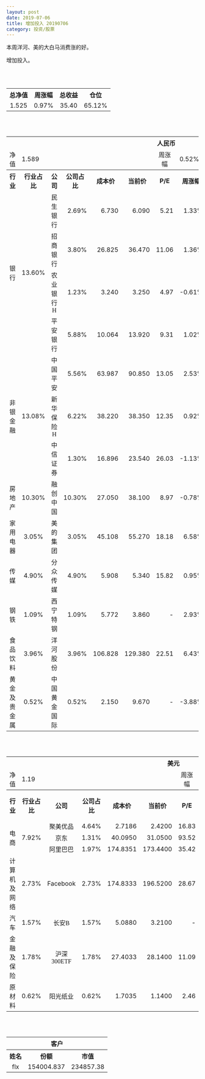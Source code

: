 ```yaml
---
layout: post
date: 2019-07-06
title: 增加投入 20190706
category: 投资/股票
---
```


本周洋河、美的大白马消费涨的好。

增加投入。

<br/>
<br/>

<table cellspacing="0" border="0">
	<tr>
		<th height="21" align="center"><font face="Noto Sans CJK SC Regular">总净值</font></th>
		<th align="center"><font face="Noto Sans CJK SC Regular">周涨幅</font></th>
		<th align="center"><font face="Noto Sans CJK SC Regular">总收益</font></th>
		<th align="center"><font face="Noto Sans CJK SC Regular">仓位</font></th>
	</tr>
	<tr>
		<td height="17" align="center" sdval="1.525" sdnum="1033;0;0.000">1.525</td>
		<td align="center" sdval="0.0097" sdnum="1033;0;0.00%">0.97%</td>
		<td align="center" sdval="35.4" sdnum="1033;0;0.00">35.40</td>
		<td align="center" sdval="0.6512" sdnum="1033;0;0.00%">65.12%</td>
	</tr>
</table>
<br />
<br />
<table>
	<tr>
		<th colspan="12"  height="21" align="center" valign="middle"><font face="Noto Sans CJK SC Regular">人民币</font></th>
		</tr>
	<tr>
		<td height="17" align="center"><font face="Noto Sans CJK SC Regular">净值</font></td>
		<td colspan="5"  align="left" valign="middle" sdval="1.589" sdnum="1033;">1.589</td>
		<td align="center"><font face="Noto Sans CJK SC Regular">周涨幅</font></td>
		<td colspan="5"  align="left" valign="middle" sdval="0.0052" sdnum="1033;0;0.00%">0.52%</td>
		</tr>
	<tr>
		<th height="21" align="center" valign="middle"><font face="Noto Sans CJK SC Regular">行业</font></th>
		<th align="center" valign="middle"><font face="Noto Sans CJK SC Regular">行业占比</font></th>
		<th align="center"><font face="Noto Sans CJK SC Regular">公司</font></th>
		<th align="center"><font face="Noto Sans CJK SC Regular">公司占比</font></th>
		<th align="center"><font face="Noto Sans CJK SC Regular">成本价</font></th>
		<th align="center"><font face="Noto Sans CJK SC Regular">当前价</font></th>
		<th align="center">P/E</th>
		<th align="center"><font face="Noto Sans CJK SC Regular">周涨幅</font></th>
		<th align="center"><font face="Noto Sans CJK SC Regular">总涨幅</font></th>
		<th align="left"><font face="Noto Sans CJK SC Regular">下一阶梯</font></th>
		<th align="left"><font face="Noto Sans CJK SC Regular">浮动止损价</font></th>
		<th align="center"><font face="Noto Sans CJK SC Regular">止损价</font></th>
	</tr>
	<tr>
		<td rowspan="4"  height="72" align="center" valign="middle"><font face="Noto Sans CJK SC Regular">银行</font></td>
		<td rowspan="4"  align="center" valign="middle" sdval="0.136" sdnum="1033;0;0.00%">13.60%</td>
		<td align="center"><font face="Noto Sans CJK SC Regular">民生银行</font></td>
		<td align="right" sdval="0.0269" sdnum="1033;0;0.00%">2.69%</td>
		<td align="right" sdval="6.73" sdnum="1033;0;0.000">6.730</td>
		<td align="right" sdval="6.09" sdnum="1033;0;0.000">6.090</td>
		<td align="right" sdval="5.21" sdnum="1033;0;0.00">5.21</td>
		<td align="right" sdval="0.0133" sdnum="1033;0;0.00%">1.33%</td>
		<td align="right" bgcolor="#CCFFCC" sdval="-0.0964965824665678" sdnum="1033;0;0.00%"><font color="#006600">-9.65%</font></td>
		<td align="right" sdval="8.4125" sdnum="1033;0;0.000">8.413</td>
		<td align="right" sdval="0" sdnum="1033;0;0.000">0.000</td>
		<td align="right" sdval="0" sdnum="1033;0;0.000">0.000</td>
	</tr>
	<tr>
		<td align="center"><font face="Noto Sans CJK SC Regular">招商银行</font></td>
		<td align="right" sdval="0.038" sdnum="1033;0;0.00%">3.80%</td>
		<td align="right" sdval="26.825" sdnum="1033;0;0.000">26.825</td>
		<td align="right" sdval="36.47" sdnum="1033;0;0.000">36.470</td>
		<td align="right" sdval="11.06" sdnum="1033;0;0.00">11.06</td>
		<td align="right" sdval="0.0136" sdnum="1033;0;0.00%">1.36%</td>
		<td align="right" bgcolor="#FFCCCC" sdval="0.35815265610438" sdnum="1033;0;0.00%"><font color="#CC0000">35.82%</font></td>
		<td align="right" bgcolor="#CCFFCC" sdval="41.9140625" sdnum="1033;0;0.000"><font color="#006600">41.914</font></td>
		<td align="right" bgcolor="#FFCCCC" sdval="30.84875" sdnum="1033;0;0.000"><font color="#CC0000">30.849</font></td>
		<td align="right" bgcolor="#FFCCCC" sdval="30.849" sdnum="1033;0;0.000"><font color="#CC0000">30.849</font></td>
	</tr>
	<tr>
		<td align="center"><font face="Noto Sans CJK SC Regular">农业银行H</font></td>
		<td align="right" sdval="0.0123" sdnum="1033;0;0.00%">1.23%</td>
		<td align="right" sdval="3.24" sdnum="1033;0;0.000">3.240</td>
		<td align="right" sdval="3.25" sdnum="1033;0;0.000">3.250</td>
		<td align="right" sdval="4.97" sdnum="1033;0;0.00">4.97</td>
		<td align="right" sdval="-0.0061" sdnum="1033;0;0.00%">-0.61%</td>
		<td align="right" bgcolor="#FFCCCC" sdval="0.00168641975308637" sdnum="1033;0;0.00%"><font color="#CC0000">0.17%</font></td>
		<td align="right" sdval="4.05" sdnum="1033;0;0.000">4.050</td>
		<td align="right" sdval="0" sdnum="1033;0;0.000">0.000</td>
		<td align="right" sdval="0" sdnum="1033;0;0.000">0.000</td>
	</tr>
	<tr>
		<td align="center"><font face="Noto Sans CJK SC Regular">平安银行</font></td>
		<td align="right" sdval="0.0588" sdnum="1033;0;0.00%">5.88%</td>
		<td align="right" sdval="10.064" sdnum="1033;0;0.000">10.064</td>
		<td align="right" sdval="13.92" sdnum="1033;0;0.000">13.920</td>
		<td align="right" sdval="9.31" sdnum="1033;0;0.00">9.31</td>
		<td align="right" sdval="0.0102" sdnum="1033;0;0.00%">1.02%</td>
		<td align="right" bgcolor="#FFCCCC" sdval="0.381747853736089" sdnum="1033;0;0.00%"><font color="#CC0000">38.17%</font></td>
		<td align="right" bgcolor="#CCFFCC" sdval="15.725" sdnum="1033;0;0.000"><font color="#006600">15.725</font></td>
		<td align="right" bgcolor="#FFCCCC" sdval="11.5736" sdnum="1033;0;0.000"><font color="#CC0000">11.574</font></td>
		<td align="right" bgcolor="#FFCCCC" sdval="11.574" sdnum="1033;0;0.000"><font color="#CC0000">11.574</font></td>
	</tr>
	<tr>
		<td rowspan="3"  height="52" align="center" valign="middle"><font face="Noto Sans CJK SC Regular">非银金融</font></td>
		<td rowspan="3"  align="center" valign="middle" sdval="0.1308" sdnum="1033;0;0.00%">13.08%</td>
		<td align="center"><font face="Noto Sans CJK SC Regular">中国平安</font></td>
		<td align="right" sdval="0.0556" sdnum="1033;0;0.00%">5.56%</td>
		<td align="right" sdval="63.987" sdnum="1033;0;0.000">63.987</td>
		<td align="right" sdval="90.85" sdnum="1033;0;0.000">90.850</td>
		<td align="right" sdval="13.05" sdnum="1033;0;0.00">13.05</td>
		<td align="right" sdval="0.0253" sdnum="1033;0;0.00%">2.53%</td>
		<td align="right" bgcolor="#FFCCCC" sdval="0.418419650866582" sdnum="1033;0;0.00%"><font color="#CC0000">41.84%</font></td>
		<td align="right" bgcolor="#CCFFCC" sdval="99.9796875" sdnum="1033;0;0.000"><font color="#006600">99.980</font></td>
		<td align="right" bgcolor="#FFCCCC" sdval="73.58505" sdnum="1033;0;0.000"><font color="#CC0000">73.585</font></td>
		<td align="right" bgcolor="#FFCCCC" sdval="73.585" sdnum="1033;0;0.000"><font color="#CC0000">73.585</font></td>
	</tr>
	<tr>
		<td align="center"><font face="Noto Sans CJK SC Regular">新华保险H</font></td>
		<td align="right" sdval="0.0622" sdnum="1033;0;0.00%">6.22%</td>
		<td align="right" sdval="38.22" sdnum="1033;0;0.000">38.220</td>
		<td align="right" sdval="38.35" sdnum="1033;0;0.000">38.350</td>
		<td align="right" sdval="12.35" sdnum="1033;0;0.00">12.35</td>
		<td align="right" sdval="0.0092" sdnum="1033;0;0.00%">0.92%</td>
		<td align="right" bgcolor="#FFCCCC" sdval="0.00200136054421773" sdnum="1033;0;0.00%"><font color="#CC0000">0.20%</font></td>
		<td align="right" sdval="47.775" sdnum="1033;0;0.000">47.775</td>
		<td align="right" sdval="0" sdnum="1033;0;0.000">0.000</td>
		<td align="right" sdval="0" sdnum="1033;0;0.000">0.000</td>
	</tr>
	<tr>
		<td align="center"><font face="Noto Sans CJK SC Regular">中信证券</font></td>
		<td align="right" sdval="0.013" sdnum="1033;0;0.00%">1.30%</td>
		<td align="right" sdval="16.896" sdnum="1033;0;0.000">16.896</td>
		<td align="right" sdval="23.54" sdnum="1033;0;0.000">23.540</td>
		<td align="right" sdval="26.03" sdnum="1033;0;0.00">26.03</td>
		<td align="right" sdval="-0.0113" sdnum="1033;0;0.00%">-1.13%</td>
		<td align="right" bgcolor="#FFCCCC" sdval="0.391829166666666" sdnum="1033;0;0.00%"><font color="#CC0000">39.18%</font></td>
		<td align="right" bgcolor="#CCFFCC" sdval="26.4" sdnum="1033;0;0.000"><font color="#006600">26.400</font></td>
		<td align="right" bgcolor="#FFCCCC" sdval="19.4304" sdnum="1033;0;0.000"><font color="#CC0000">19.430</font></td>
		<td align="right" bgcolor="#FFCCCC" sdval="19.43" sdnum="1033;0;0.000"><font color="#CC0000">19.430</font></td>
	</tr>
	<tr>
		<td height="17" align="center" valign="middle"><font face="Noto Sans CJK SC Regular">房地产</font></td>
		<td align="center" valign="middle" sdval="0.103" sdnum="1033;0;0.00%">10.30%</td>
		<td align="center"><font face="Noto Sans CJK SC Regular">融创中国</font></td>
		<td align="right" sdval="0.103" sdnum="1033;0;0.00%">10.30%</td>
		<td align="right" sdval="27.05" sdnum="1033;0;0.000">27.050</td>
		<td align="right" sdval="38.1" sdnum="1033;0;0.000">38.100</td>
		<td align="right" sdval="8.97" sdnum="1033;0;0.00">8.97</td>
		<td align="right" sdval="-0.0078" sdnum="1033;0;0.00%">-0.78%</td>
		<td align="right" bgcolor="#FFCCCC" sdval="0.407102772643253" sdnum="1033;0;0.00%"><font color="#CC0000">40.71%</font></td>
		<td align="right" bgcolor="#CCFFCC" sdval="42.265625" sdnum="1033;0;0.000"><font color="#006600">42.266</font></td>
		<td align="right" bgcolor="#FFCCCC" sdval="31.1075" sdnum="1033;0;0.000"><font color="#CC0000">31.108</font></td>
		<td align="right" bgcolor="#FFCCCC" sdval="38.884" sdnum="1033;0;0.000"><font color="#CC0000">38.884</font></td>
	</tr>
	<tr>
		<td height="17" align="center" valign="middle"><font face="Noto Sans CJK SC Regular">家用电器</font></td>
		<td align="center" valign="middle" sdval="0.0305" sdnum="1033;0;0.00%">3.05%</td>
		<td align="center"><font face="Noto Sans CJK SC Regular">美的集团</font></td>
		<td align="right" sdval="0.0305" sdnum="1033;0;0.00%">3.05%</td>
		<td align="right" sdval="45.108" sdnum="1033;0;0.000">45.108</td>
		<td align="right" sdval="55.27" sdnum="1033;0;0.000">55.270</td>
		<td align="right" sdval="18.18" sdnum="1033;0;0.00">18.18</td>
		<td align="right" sdval="0.0658" sdnum="1033;0;0.00%">6.58%</td>
		<td align="right" bgcolor="#FFCCCC" sdval="0.223881546510597" sdnum="1033;0;0.00%"><font color="#CC0000">22.39%</font></td>
		<td align="right" sdval="56.385" sdnum="1033;0;0.000">56.385</td>
		<td align="right" sdval="0" sdnum="1033;0;0.000">0.000</td>
		<td align="right" sdval="0" sdnum="1033;0;0.000">0.000</td>
	</tr>
	<tr>
		<td height="17" align="center" valign="middle"><font face="Noto Sans CJK SC Regular">传媒</font></td>
		<td align="center" valign="middle" sdval="0.049" sdnum="1033;0;0.00%">4.90%</td>
		<td align="center"><font face="Noto Sans CJK SC Regular">分众传媒</font></td>
		<td align="right" sdval="0.049" sdnum="1033;0;0.00%">4.90%</td>
		<td align="right" sdval="5.908" sdnum="1033;0;0.000">5.908</td>
		<td align="right" sdval="5.34" sdnum="1033;0;0.000">5.340</td>
		<td align="right" sdval="15.82" sdnum="1033;0;0.00">15.82</td>
		<td align="right" sdval="0.0095" sdnum="1033;0;0.00%">0.95%</td>
		<td align="right" bgcolor="#CCFFCC" sdval="-0.097540825998646" sdnum="1033;0;0.00%"><font color="#006600">-9.75%</font></td>
		<td align="right" sdval="7.385" sdnum="1033;0;0.000">7.385</td>
		<td align="right" sdval="0" sdnum="1033;0;0.000">0.000</td>
		<td align="right" sdval="0" sdnum="1033;0;0.000">0.000</td>
	</tr>
	<tr>
		<td height="17" align="center"><font face="Noto Sans CJK SC Regular">钢铁</font></td>
		<td align="center" valign="middle" sdval="0.0109" sdnum="1033;0;0.00%">1.09%</td>
		<td align="center"><font face="Noto Sans CJK SC Regular">西宁特钢</font></td>
		<td align="right" sdval="0.0109" sdnum="1033;0;0.00%">1.09%</td>
		<td align="right" sdval="5.772" sdnum="1033;0;0.000">5.772</td>
		<td align="right" sdval="3.86" sdnum="1033;0;0.000">3.860</td>
		<td align="right" sdnum="1033;0;0.00">-</td>
		<td align="right" sdval="0.0293" sdnum="1033;0;0.00%">2.93%</td>
		<td align="right" bgcolor="#CCFFCC" sdval="-0.332654331254331" sdnum="1033;0;0.00%"><font color="#006600">-33.27%</font></td>
		<td align="right" sdval="7.215" sdnum="1033;0;0.000">7.215</td>
		<td align="right" sdval="0" sdnum="1033;0;0.000">0.000</td>
		<td align="right" sdval="0" sdnum="1033;0;0.000">0.000</td>
	</tr>
	<tr>
		<td height="17" align="center" valign="middle"><font face="Noto Sans CJK SC Regular">食品饮料</font></td>
		<td align="center" valign="middle" sdval="0.0396" sdnum="1033;0;0.00%">3.96%</td>
		<td align="center"><font face="Noto Sans CJK SC Regular">洋河股份</font></td>
		<td align="right" sdval="0.0396" sdnum="1033;0;0.00%">3.96%</td>
		<td align="right" sdval="106.828" sdnum="1033;0;0.000">106.828</td>
		<td align="right" sdval="129.38" sdnum="1033;0;0.000">129.380</td>
		<td align="right" sdval="22.51" sdnum="1033;0;0.00">22.51</td>
		<td align="right" sdval="0.0643" sdnum="1033;0;0.00%">6.43%</td>
		<td align="right" bgcolor="#FFCCCC" sdval="0.20970570262478" sdnum="1033;0;0.00%"><font color="#CC0000">20.97%</font></td>
		<td align="right" sdval="133.535" sdnum="1033;0;0.000">133.535</td>
		<td align="right" sdval="0" sdnum="1033;0;0.000">0.000</td>
		<td align="right" sdval="0" sdnum="1033;0;0.000">0.000</td>
	</tr>
	<tr>
		<td height="17" align="center"><font face="Noto Sans CJK SC Regular">黄金及贵金属</font></td>
		<td align="center" valign="middle" sdval="0.0052" sdnum="1033;0;0.00%">0.52%</td>
		<td align="center"><font face="Noto Sans CJK SC Regular">中国黄金国际</font></td>
		<td align="right" sdval="0.0052" sdnum="1033;0;0.00%">0.52%</td>
		<td align="right" sdval="2.15" sdnum="1033;0;0.000">2.150</td>
		<td align="right" sdval="9.67" sdnum="1033;0;0.000">9.670</td>
		<td align="right" sdnum="1033;0;0.00">-</td>
		<td align="right" sdval="-0.0388" sdnum="1033;0;0.00%">-3.88%</td>
		<td align="right" bgcolor="#FFCCCC" sdval="3.49627441860465" sdnum="1033;0;0.00%"><font color="#CC0000">349.63%</font></td>
		<td align="right" bgcolor="#CCFFCC" sdval="10.2519989013672" sdnum="1033;0;0.000"><font color="#006600">10.252</font></td>
		<td align="right" bgcolor="#FFCCCC" sdval="7.54547119140625" sdnum="1033;0;0.000"><font color="#CC0000">7.545</font></td>
		<td align="right" sdval="0" sdnum="1033;0;0.000">0.000</td>
	</tr>
</table>
<br />
<br />
<table>
	<tr>
		<th colspan="12"  height="21" align="center" valign="middle"><font face="Noto Sans CJK SC Regular">美元</font></th>
		</tr>
	<tr>
		<td height="17" align="center"><font face="Noto Sans CJK SC Regular">净值</font></td>
		<td colspan="5"  align="left" valign="middle" sdval="1.19" sdnum="1033;">1.19</td>
		<td align="center"><font face="Noto Sans CJK SC Regular">周涨幅</font></td>
		<td colspan="5"  align="left" valign="middle" sdval="0.009" sdnum="1033;0;0.00%">0.90%</td>
		</tr>
	<tr>
		<th height="22" align="center" valign="middle"><font face="Noto Sans CJK SC Regular">行业</font></th>
		<th align="center" valign="middle"><font face="Noto Sans CJK SC Regular">行业占比</font></th>
		<th align="center"><font face="Noto Sans CJK SC Regular">公司</font></th>
		<th align="center"><font face="Noto Sans CJK SC Regular">公司占比</font></th>
		<th align="center"><font face="Noto Sans CJK SC Regular">成本价</font></th>
		<th align="center"><font face="Noto Sans CJK SC Regular">当前价</font></th>
		<th align="center">P/E</th>
		<th align="center"><font face="Noto Sans CJK SC Regular">周涨幅</font></th>
		<th align="center"><font face="Noto Sans CJK SC Regular">总涨幅</font></th>
		<th align="left"><font face="Noto Sans CJK SC Regular">下一阶梯</font></th>
		<th align="left"><font face="Noto Sans CJK SC Regular">浮动止损价</font></th>
		<th align="center"><font face="Noto Sans CJK SC Regular">止损价</font></th>
	</tr>
	<tr>
		<td rowspan="3"  height="51" align="center" valign="middle"><font face="Noto Sans CJK SC Regular">电商</font></td>
		<td rowspan="3"  align="center" valign="middle" sdval="0.0792" sdnum="1033;0;0.00%">7.92%</td>
		<td align="center" sdnum="1033;0;0.00%"><font face="Noto Sans CJK SC Regular">聚美优品</font></td>
		<td align="right" sdval="0.0464" sdnum="1033;0;0.00%">4.64%</td>
		<td align="right" sdval="2.7186" sdnum="1033;0;0.0000">2.7186</td>
		<td align="right" sdval="2.42" sdnum="1033;0;0.0000">2.4200</td>
		<td align="right" sdval="16.83" sdnum="1033;0;0.00">16.83</td>
		<td align="right" sdval="-0.0163" sdnum="1033;0;0.00%">-1.63%</td>
		<td align="right" bgcolor="#CCFFCC" sdval="-0.111235944971677" sdnum="1033;0;0.00%"><font color="#006600">-11.12%</font></td>
		<td align="right" sdval="3.39825" sdnum="1033;0;0.000">3.398</td>
		<td align="right" sdval="0" sdnum="1033;0;0.000">0.000</td>
		<td align="right" sdval="0" sdnum="1033;0;0.000">0.000</td>
	</tr>
	<tr>
		<td align="center" sdnum="1033;0;0.00%"><font face="Noto Sans CJK SC Regular">京东</font></td>
		<td align="right" sdval="0.0131" sdnum="1033;0;0.00%">1.31%</td>
		<td align="right" sdval="40.095" sdnum="1033;0;0.0000">40.0950</td>
		<td align="right" sdval="31.05" sdnum="1033;0;0.0000">31.0500</td>
		<td align="right" sdval="93.52" sdnum="1033;0;0.00">93.52</td>
		<td align="right" sdval="0.0244" sdnum="1033;0;0.00%">2.44%</td>
		<td align="right" bgcolor="#CCFFCC" sdval="-0.226989225589226" sdnum="1033;0;0.00%"><font color="#006600">-22.70%</font></td>
		<td align="right" sdval="50.11875" sdnum="1033;0;0.000">50.119</td>
		<td align="right" sdval="0" sdnum="1033;0;0.000">0.000</td>
		<td align="right" sdval="0" sdnum="1033;0;0.000">0.000</td>
	</tr>
	<tr>
		<td align="center" sdnum="1033;0;0.00%"><font face="Noto Sans CJK SC Regular">阿里巴巴</font></td>
		<td align="right" sdval="0.0197" sdnum="1033;0;0.00%">1.97%</td>
		<td align="right" sdval="174.8351" sdnum="1033;0;0.0000">174.8351</td>
		<td align="right" sdval="173.44" sdnum="1033;0;0.0000">173.4400</td>
		<td align="right" sdval="35.42" sdnum="1033;0;0.00">35.42</td>
		<td align="right" sdval="0.0227" sdnum="1033;0;0.00%">2.27%</td>
		<td align="right" bgcolor="#CCFFCC" sdval="-0.00937951898674827" sdnum="1033;0;0.00%"><font color="#006600">-0.94%</font></td>
		<td align="right" sdval="218.543875" sdnum="1033;0;0.000">218.544</td>
		<td align="right" sdval="0" sdnum="1033;0;0.000">0.000</td>
		<td align="right" sdval="0" sdnum="1033;0;0.000">0.000</td>
	</tr>
	<tr>
		<td height="17" align="center"><font face="Noto Sans CJK SC Regular">计算机及网络</font></td>
		<td align="center" sdval="0.0273" sdnum="1033;0;0.00%">2.73%</td>
		<td align="center" sdnum="1033;0;0.00%">Facebook</td>
		<td align="right" sdval="0.0273" sdnum="1033;0;0.00%">2.73%</td>
		<td align="right" sdval="174.8333" sdnum="1033;0;0.0000">174.8333</td>
		<td align="right" sdval="196.52" sdnum="1033;0;0.0000">196.5200</td>
		<td align="right" sdval="28.67" sdnum="1033;0;0.00">28.67</td>
		<td align="right" sdval="0.0176" sdnum="1033;0;0.00%">1.76%</td>
		<td align="right" bgcolor="#FFCCCC" sdval="0.122642159016618" sdnum="1033;0;0.00%"><font color="#CC0000">12.26%</font></td>
		<td align="right" sdval="218.541625" sdnum="1033;0;0.000">218.542</td>
		<td align="right" sdval="0" sdnum="1033;0;0.000">0.000</td>
		<td align="right" sdval="0" sdnum="1033;0;0.000">0.000</td>
	</tr>
	<tr>
		<td height="22" align="center" valign="middle"><font face="Noto Sans CJK SC Regular">汽车</font></td>
		<td align="center" sdval="0.0157" sdnum="1033;0;0.00%">1.57%</td>
		<td align="center" sdnum="1033;0;0.00%"><font face="Noto Sans CJK SC Regular">长安B</font></td>
		<td align="right" sdval="0.0157" sdnum="1033;0;0.00%">1.57%</td>
		<td align="right" sdval="5.088" sdnum="1033;0;0.0000">5.0880</td>
		<td align="right" sdval="3.21" sdnum="1033;0;0.0000">3.2100</td>
		<td align="right" sdnum="1033;0;0.00">-</td>
		<td align="right" sdval="0.0525" sdnum="1033;0;0.00%">5.25%</td>
		<td align="right" bgcolor="#CCFFCC" sdval="-0.370503773584906" sdnum="1033;0;0.00%"><font color="#006600">-37.05%</font></td>
		<td align="right" sdval="6.36" sdnum="1033;0;0.000">6.360</td>
		<td align="right" sdval="0" sdnum="1033;0;0.000">0.000</td>
		<td align="right" sdval="0" sdnum="1033;0;0.000">0.000</td>
	</tr>
	<tr>
		<td height="22" align="center"><font face="Noto Sans CJK SC Regular"> 金融及保险</font></td>
		<td align="center" sdval="0.0178" sdnum="1033;0;0.00%">1.78%</td>
		<td align="center" sdnum="1033;0;0.00%"><font face="Noto Sans CJK SC Regular">沪深300ETF</font></td>
		<td align="right" sdval="0.0178" sdnum="1033;0;0.00%">1.78%</td>
		<td align="right" sdval="27.4033" sdnum="1033;0;0.0000">27.4033</td>
		<td align="right" sdval="28.14" sdnum="1033;0;0.0000">28.1400</td>
		<td align="right" sdval="11.09" sdnum="1033;0;0.00">11.09</td>
		<td align="right" sdval="-0.0007" sdnum="1033;0;0.00%">-0.07%</td>
		<td align="right" bgcolor="#FFCCCC" sdval="0.0254836235051983" sdnum="1033;0;0.00%"><font color="#CC0000">2.55%</font></td>
		<td align="right" sdval="34.254125" sdnum="1033;0;0.000">34.254</td>
		<td align="right" sdval="0" sdnum="1033;0;0.000">0.000</td>
		<td align="right" sdval="0" sdnum="1033;0;0.000">0.000</td>
	</tr>
	<tr>
		<td height="17" align="center"><font face="Noto Sans CJK SC Regular">原材料</font></td>
		<td align="center" sdval="0.0062" sdnum="1033;0;0.00%">0.62%</td>
		<td align="center" sdnum="1033;0;0.00%"><font face="Noto Sans CJK SC Regular">阳光纸业</font></td>
		<td align="right" sdval="0.0062" sdnum="1033;0;0.00%">0.62%</td>
		<td align="right" sdval="1.7035" sdnum="1033;0;0.0000">1.7035</td>
		<td align="right" sdval="1.14" sdnum="1033;0;0.0000">1.1400</td>
		<td align="right" sdval="2.46" sdnum="1033;0;0.00">2.46</td>
		<td align="right" sdval="0.027" sdnum="1033;0;0.00%">2.70%</td>
		<td align="right" bgcolor="#CCFFCC" sdval="-0.332189550924567" sdnum="1033;0;0.00%"><font color="#006600">-33.22%</font></td>
		<td align="right" sdval="2.129375" sdnum="1033;0;0.000">2.129</td>
		<td align="right" sdval="0" sdnum="1033;0;0.000">0.000</td>
		<td align="right" sdval="0" sdnum="1033;0;0.000">0.000</td>
	</tr>
</table>
<br />
<br />
<table>
	<tr>
		<th colspan="12"  height="21" align="center" valign="middle"><font face="Noto Sans CJK SC Regular">客户</font></th>
		</tr>
	<tr>
		<th height="22" align="center"><font face="Noto Sans CJK SC Regular">姓名</font></th>
		<th align="center"><font face="Noto Sans CJK SC Regular">份额</font></th>
		<th align="center"><font face="Noto Sans CJK SC Regular">市值</font></th>
	</tr>
	<tr>
		<td height="17" align="center">flx</td>
		<td align="center" sdval="154004.837" sdnum="1033;">154004.837</td>
		<td align="center" sdval="234857.376425" sdnum="1033;0;0.00">234857.38</td>
	</tr>
</table>
